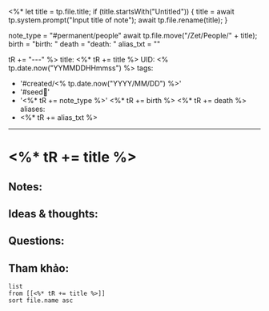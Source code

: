 <%* 
  let title = tp.file.title;
  if (title.startsWith("Untitled")) {
  	title = await tp.system.prompt("Input title of note");
    await tp.file.rename(title);
  }

  note_type = "#permanent/people"
  await tp.file.move("/Zet/People/" + title);
  birth = "birth: "
  death = "death: "
  alias_txt = ""
   
  tR += "---"
%>
title: <%* tR += title %>
UID: <% tp.date.now("YYMMDDHHmmss") %>
tags:
  - '#created/<% tp.date.now("YYYY/MM/DD") %>'
  - '#seed🥜'
  - '<%* tR += note_type %>'
<%* tR += birth %>
<%* tR += death %>
aliases:
  - <%* tR += alias_txt %>
---
# <%* tR += title %>

## Notes:


## Ideas & thoughts:

## Questions:


## Tham khảo:
```dataview
list
from [[<%* tR += title %>]]
sort file.name asc
```